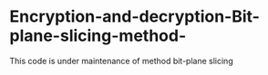 # Encryption-and-decryption-Bit-plane-slicing-method-
This code is under maintenance of method bit-plane slicing
